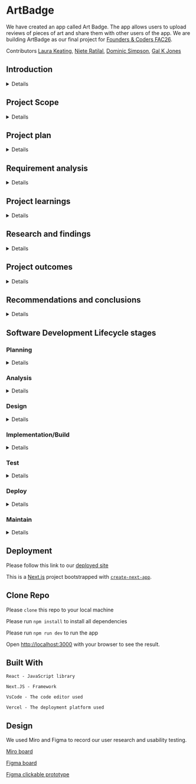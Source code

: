 # ArtBadge

We have created an app called Art Badge. The app allows users to upload reviews of pieces of art and share them with other users of the app. We are building ArtBadge as our final project for [Founders & Coders FAC26](https://github.com/fac26).

Contributors [Laura Keating](https://github.com/LauraK0), [Niete Ratilal](https://github.com/Psydwinder), [Dominic Simpson](https://github.com/DominicSimpson), [Gal K Jones](https://github.com/GalKJ)


## Introduction

<details>

#### What are you building?
#### Why are you building it?

</details>

## Project Scope

<details>

### What are you not building?

We are not building a React Native app, an online database of art works, a general social network app and we're not building a site for galleries to advetise new exhibitions.  

#### How did you decide what features were important?

We conducted user research and usability testing. Our users gave us valuable feedback which helped us refine our initial concept. In some instances that meant intergrating new feature which we hadn't considered before and in other instances removing features that we had initialy thought essential. 
</details>

## Project plan

<details>

#### How are you going to structure your sprints?

#### What order are you going to build in?

#### How did user research inform your plan?
</details>

## Requirement analysis 

<details>

#### How will you ensure your project is accessible to as many users as possible?

#### Are there any legal or regulatory requirements you should consider?

</details>

## Project learnings 

<details>

#### Did your team work effectively?

#### What would you do differently next time?
</details>

## Research and findings 

<details>

#### What did you find out from user testing?
</details>

## Project outcomes 

<details>

#### Were your assumptions right or wrong?
</details>

## Recommendations and conclusions 

<details>

#### What features would you prioritise to build next?
#### Was the project a success?
</details>

## Software Development Lifecycle stages 

### Planning 

<details>

#### What roles did your team take on?
```
Explain the roles and responsibilities of all people working within the software development lifecycle, and how they relate to the project (K2)
```

#### Did these roles help your team work effectively?
```
Outline how teams work effectively to produce software and how to contribute appropriately (K6) Compare and contrast the requirements of a software development team, and how they would ensure that each member (including themselves) were able to make a contribution (K6)
```
</details>

### Analysis 

<details>

####  What might be the intended and unintended consequences of building this product?

</details>

### Design 

<details>

#### How did you plan a user experience?
#### What technical decisions did you make?
#### Server-render vs client-render vs both
#### Relational or non-relational or no DB
#### Self-hosted or platform-as-a-service
#### Frontend first vs DB first
#### Did you create a technical specification?
```
Review methods of software design with reference to functional/technical specifications and apply a justified approach to software development (K11, S11, S12)
```
</details>

### Implementation/Build 

<details>

#### How did you ensure your code was good?
```
Create logical and maintainable code to deliver project outcomes, explaining their choice of approach. (S1)
```

#### What interesting technical problems did you have to solve?
```
Outline and apply the rationale and use of algorithms, logic and data structures. (K9, S16)
```

#### How did you debug issues that arose?
```
Apply structured techniques to problem solving to identify and resolve issues and debug basic flaws in code (S7)
```
</details>

### Test 

<details>

#### How did you verify your project worked correctly?

```
Identify and create test scenarios which satisfy the project specification (S6)
```

#### Did writing automated tests catch any bugs?
```
Analyse unit testing results and review the outcomes, correcting errors. (S4)
```
</details>

### Deploy 

<details>

#### Where/how did you deploy your application?
```
Review and justify their contribution to building, managing and deploying code into the relevant environment in accordance with the project specification (S10)
```

#### What problems did you encounter during deployment?

</details>

### Maintain 

<details>

#### Is it easy for someone make changes to the codebase?
#### Could a new person quickly be onboarded to contribute?
```
Establishes a logical thinking approach to areas of work which require valid reasoning and/or justified decision making (B2)

Describes how they have maintained a productive, professional and secure working environment throughout the project activity (B3)
```

</details>

## Deployment

Please follow this link to our [deployed site](https://week7-9-artbadge.vercel.app)

This is a [Next.js](https://nextjs.org/) project bootstrapped with [`create-next-app`](https://github.com/vercel/next.js/tree/canary/packages/create-next-app).

## Clone Repo

Please ``clone`` this repo to your local machine

Please run ``npm install`` to install all dependencies

Please run ``npm run dev`` to run the app

Open [http://localhost:3000](http://localhost:3000) with your browser to see the result.

## Built With

    React - JavaScript library
    
    Next.JS - Framework

    VsCode - The code editor used

    Vercel - The deployment platform used
    
## Design

We used Miro and Figma to record our user research and usability testing. 

[Miro board](https://miro.com/app/board/uXjVPkoAI88=/)

[Figma board](https://www.figma.com/file/wVdBFVqoaLtPQPA0bq4ZY3/Untitled?node-id=0%3A1&t=eSBWnVZF4j4wmwCg-0)

[Figma clickable prototype](https://www.figma.com/proto/wVdBFVqoaLtPQPA0bq4ZY3/Untitled?node-id=51%3A448&scaling=scale-down&page-id=0%3A1&starting-point-node-id=51%3A448)



